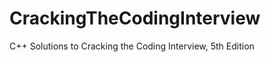 CrackingTheCodingInterview
==========================

C++ Solutions to Cracking the Coding Interview, 5th Edition
